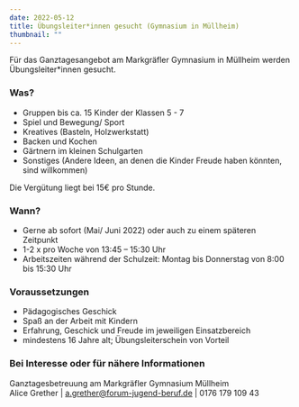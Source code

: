 ```yaml
---
date: 2022-05-12
title: Übungsleiter*innen gesucht (Gymnasium in Müllheim)
thumbnail: ""
---
```


Für das Ganztagesangebot am Markgräfler Gymnasium in Müllheim werden Übungsleiter\*innen gesucht.

### Was?

- Gruppen bis ca. 15 Kinder der Klassen 5 - 7
- Spiel und Bewegung/ Sport
- Kreatives (Basteln, Holzwerkstatt)
- Backen und Kochen
- Gärtnern im kleinen Schulgarten
- Sonstiges (Andere Ideen, an denen die Kinder Freude haben könnten, sind willkommen)

Die Vergütung liegt bei 15€ pro Stunde.

### Wann?

- Gerne ab sofort (Mai/ Juni 2022) oder auch zu einem späteren Zeitpunkt
- 1-2 x pro Woche von 13:45 – 15:30 Uhr
- Arbeitszeiten während der Schulzeit: Montag bis Donnerstag von 8:00 bis 15:30 Uhr

### Voraussetzungen

- Pädagogisches Geschick
- Spaß an der Arbeit mit Kindern
- Erfahrung, Geschick und Freude im jeweiligen Einsatzbereich
- mindestens 16 Jahre alt; Übungsleiterschein von Vorteil

### Bei Interesse oder für nähere Informationen

Ganztagesbetreuung am Markgräfler Gymnasium Müllheim  
Alice Grether | [a.grether@forum-jugend-beruf.de](mailto:a.grether@forum-jugend-beruf.de "a.grether@forum-jugend-beruf.de") | 0176 179 109 43

